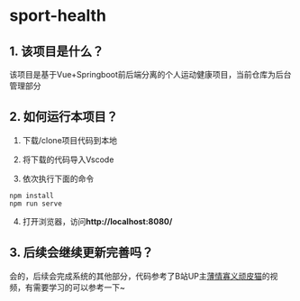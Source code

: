 # sport-health

## 1. 该项目是什么？

该项目是基于Vue+Springboot前后端分离的个人运动健康项目，当前仓库为后台管理部分

## 2. 如何运行本项目？

1. 下载/clone项目代码到本地

2. 将下载的代码导入Vscode
3. 依次执行下面的命令

```
npm install
npm run serve
```

4. 打开浏览器，访问**http://localhost:8080/**

## 3. 后续会继续更新完善吗？

会的，后续会完成系统的其他部分，代码参考了B站UP主[薄情寡义顽皮猫](https://www.bilibili.com/video/BV1q5411s7wH?p=41&spm_id_from=333.1007.top_right_bar_window_history.content.click&vd_source=567bc5b07804968c939528ca96989057)的视频，有需要学习的可以参考一下~

